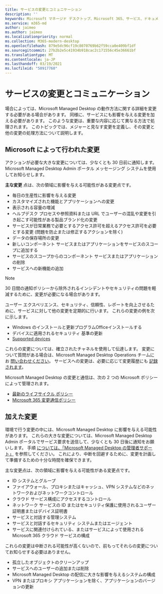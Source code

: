 ```yaml
---
title: サービスの変更とコミュニケーション
description: ''
keywords: Microsoft マネージド デスクトップ、Microsoft 365、サービス、ドキュメント
ms.service: m365-md
author: jaimeo
ms.author: jaimeo
ms.localizationpriority: normal
ms.collection: M365-modern-desktop
ms.openlocfilehash: 879e5dc96cf19c8070769b62f59cca0e409bf1df
ms.sourcegitcommit: 27b2b2e5c41934b918cac2c171556c45e36661bf
ms.translationtype: MT
ms.contentlocale: ja-JP
ms.lasthandoff: 03/19/2021
ms.locfileid: "50917760"
---
```

# <a name="service-changes-and-communication"></a>サービスの変更とコミュニケーション

場合によっては、Microsoft Managed Desktop の動作方法に関する詳細を変更する必要がある場合があります。 同様に、サービスにも影響を与える変更を加える必要があります。 このような変更は、重要な内容に応じて異なる方法で処理されます。 このトピックでは、メジャーと見なす変更を定義し、その変更と他の変更の処理方法について説明します。



## <a name="changes-made-by-microsoft"></a>Microsoft によって行われた変更

アクションが必要な大きな変更については、少なくとも 30 日前に通知します。 Microsoft Managed Desktop Admin ポータル メッセージング システムを使用してお知らせします。

**主な変更** 点は、次の領域に影響を与える可能性がある変更点です。
- 毎日の生産性に影響を与える変更
- カスタマイズされた機能とアプリケーションへの変更
- 表示される容量の増減
- ヘルプデスク プロセスや参照資料または URL でユーザーの混乱や変更を引き起こす可能性がある製品ブランド化の変更
- サービスが日常業務で必要とするアクセス許可を超えるアクセス許可を必要とする変更 (問題を防止または修正するアクションを除く)
- データの保存場所の変更
- 新しいコンポーネント サービスまたはアプリケーションをサービスのスコープに追加する
- サービスのスコープからのコンポーネント サービスまたはアプリケーションの削除
- サービスへの新機能の追加

> [!NOTE]
> 30 日間の通知ポリシーから除外されるインシデントやセキュリティの問題を軽減するために、変更が必要になる場合があります。

ユーザー エクスペリエンス、セキュリティ、信頼性、レポートを向上させるために、サービスに対して他の変更を定期的に行います。 これらの変更の例を次に示します。

- Windows のインストールと更新プログラムOfficeインストールする
- デバイスに適用されるセキュリティ 基準の更新
- [Supported devices](device-list.md)

これらの変更については、確立されたチャネルを使用して伝達します。 変更について質問がある場合は、Microsoft Managed Desktop Operations チームにお [問い合わせください](../working-with-managed-desktop/admin-support.md)。 サービスへの変更は、必要に応じて変更履歴にも [記録されます](../change-history-managed-desktop.md)。

Microsoft Managed Desktop の変更と通信は、次の 2 つの Microsoft ポリシーによって管理されます。
- [最新のライフサイクル ポリシー](https://support.microsoft.com/help/30881/modern-lifecycle-policy)
- [Microsoft 365 変更通信ポリシー](/office365/admin/manage/message-center?view=o365-worldwide)

## <a name="changes-you-make"></a>加えた変更

環境で行う変更の中には、Microsoft Managed Desktop に影響を与える可能性があります。 これらの大きな変更については、Microsoft Managed Desktop Admin ポータルでサービス要求を送信して、少なくとも 30 日後に通知をお願いします。 手順 [については、「Microsoft Managed Desktop の管理者サポート」](../working-with-managed-desktop/admin-support.md) を参照してください。 これにより、中断を回避するために、変更を計画して準備するための十分な時間を確保できます。

主な変更点は、次の領域に影響を与える可能性がある変更点です。

- ID システムとグループ
- ファイアウォール、プロキシまたはキャッシュ、VPN システムなどのネットワークおよびネットワークコントロール
- クラウド サービス構成にアクセスするコントロール
- ネットワーク サービスの ID またはセキュリティ保護に使用されるユーザー証明書またはデバイス証明書
- サービスと対話する管理システム
- サービスと対話するセキュリティ システムまたはエージェント
- サービスに関連付けられている、またはサービスによって使用される Microsoft 365 クラウド サービスの構成

これらの変更は中断される可能性が高くないので、前もってそれらの変更についてお知らせする必要はありません。

- 孤立したオブジェクトのクリーンアップ
- サービスへのユーザーの追加または削除
- Microsoft Managed Desktop の配信に大きな影響を与えるシステムの構成
- VPN またはプロキシ アプリケーションを除く、アプリケーションのバージョンの更新